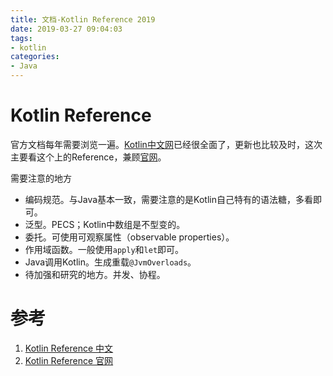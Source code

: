 ```yaml
---
title: 文档-Kotlin Reference 2019
date: 2019-03-27 09:04:03
tags:
- kotlin
categories:
- Java
---
```


# Kotlin Reference

官方文档每年需要浏览一遍。[Kotlin中文网](https://www.kotlincn.net/)已经很全面了，更新也比较及时，这次主要看这个上的Reference，兼顾[官网](https://kotlinlang.org/)。

需要注意的地方

- 编码规范。与Java基本一致，需要注意的是Kotlin自己特有的语法糖，多看即可。
- 泛型。PECS；Kotlin中数组是不型变的。
- 委托。可使用可观察属性（observable properties）。
- 作用域函数。一般使用`apply`和`let`即可。
- Java调用Kotlin。生成重载`@JvmOverloads`。
- 待加强和研究的地方。并发、协程。

<!-- more -->

# 参考

1. [Kotlin Reference 中文](https://www.kotlincn.net/docs/reference/)
2. [Kotlin Reference 官网](https://kotlinlang.org/docs/reference/)

